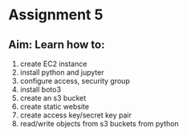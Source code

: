 # Assignment 5

## Aim: Learn how to: 

1. create EC2 instance 
1. install python and jupyter
1. configure access, security group
1. install boto3
1. create an s3 bucket
1. create static website
1. create access key/secret key pair
1. read/write objects from s3 buckets from python 

